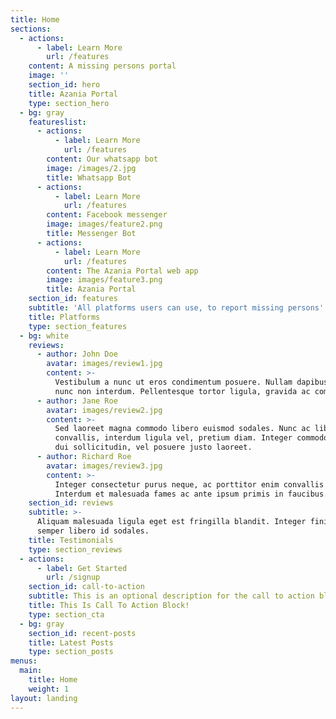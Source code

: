 ```yaml
---
title: Home
sections:
  - actions:
      - label: Learn More
        url: /features
    content: A missing persons portal
    image: ''
    section_id: hero
    title: Azania Portal
    type: section_hero
  - bg: gray
    featureslist:
      - actions:
          - label: Learn More
            url: /features
        content: Our whatsapp bot
        image: /images/2.jpg
        title: Whatsapp Bot
      - actions:
          - label: Learn More
            url: /features
        content: Facebook messenger
        image: images/feature2.png
        title: Messenger Bot
      - actions:
          - label: Learn More
            url: /features
        content: The Azania Portal web app
        image: images/feature3.png
        title: Azania Portal
    section_id: features
    subtitle: 'All platforms users can use, to report missing persons'
    title: Platforms
    type: section_features
  - bg: white
    reviews:
      - author: John Doe
        avatar: images/review1.jpg
        content: >-
          Vestibulum a nunc ut eros condimentum posuere. Nullam dapibus quis
          nunc non interdum. Pellentesque tortor ligula, gravida ac commodo eu.
      - author: Jane Roe
        avatar: images/review2.jpg
        content: >-
          Sed laoreet magna commodo libero euismod sodales. Nunc ac libero
          convallis, interdum ligula vel, pretium diam. Integer commodo sem at
          dui sollicitudin, vel posuere justo laoreet.
      - author: Richard Roe
        avatar: images/review3.jpg
        content: >-
          Integer consectetur purus neque, ac porttitor enim convallis vitae.
          Interdum et malesuada fames ac ante ipsum primis in faucibus.
    section_id: reviews
    subtitle: >-
      Aliquam malesuada ligula eget est fringilla blandit. Integer finibus
      semper libero id sodales. 
    title: Testimonials
    type: section_reviews
  - actions:
      - label: Get Started
        url: /signup
    section_id: call-to-action
    subtitle: This is an optional description for the call to action block.
    title: This Is Call To Action Block!
    type: section_cta
  - bg: gray
    section_id: recent-posts
    title: Latest Posts
    type: section_posts
menus:
  main:
    title: Home
    weight: 1
layout: landing
---
```


